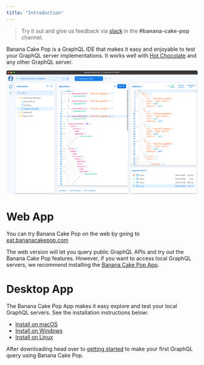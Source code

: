 ```yaml
---
title: "Introduction"
---
```


> Try it out and give us feedback via [slack](http://slack.chillicream.com/) in the **#banana-cake-pop** channel.

Banana Cake Pop is a GraphQL IDE that makes it easy and enjoyable to test your GraphQL server implementations. It works well with [Hot Chocolate](/docs/hotchocolate) and any other GraphQL server.

![Banana Cake Pop - Operations](../../shared/bcp/bcp-operations.png)

# Web App

You can try Banana Cake Pop on the web by going to [eat.bananacakepop.com](https://eat.bananacakepop.com/)

The web version will let you query public GraphQL APIs and try out the Banana Cake Pop features. However, if you want to access local GraphQL servers, we recommend installing the [Banana Cake Pop App](/docs/bananacakepop/v2/install).

# Desktop App

The Banana Cake Pop App makes it easy explore and test your local GraphQL servers. See the installation instructions below:

- [Install on macOS](/docs/bananacakepop/v2/install#macos)
- [Install on Windows](/docs/bananacakepop/v2/install#windows)
- [Install on Linux](/docs/bananacakepop/v2/install#linux)

After downloading head over to [getting started](/docs/bananacakepop/v2/getting-started) to make your first GraphQL query using Banana Cake Pop.
